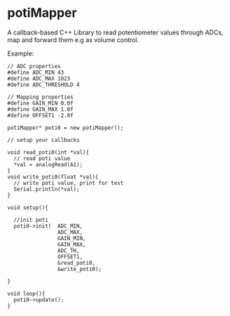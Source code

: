 # potiMapper
A callback-based C++ Library to read potentiometer values through ADCs, map and forward them e.g as volume control.

Example:
```
// ADC properties
#define ADC_MIN 43
#define ADC_MAX 1023
#define ADC_THRESHOLD 4

// Mapping properties
#define GAIN_MIN 0.0f
#define GAIN_MAX 1.0f
#define OFFSET1 -2.0f

potiMapper* poti0 = new potiMapper();

// setup your callbacks

void read_poti0(int *val){
  // read poti value
  *val = analogRead(A1);
}
void write_poti0(float *val){
  // write poti value, print for test
  Serial.println(*val);
}

void setup(){

  //init poti
  poti0->init(  ADC_MIN,
                ADC_MAX,
                GAIN_MIN,
                GAIN_MAX,
                ADC_TH,
                OFFSET1,
                &read_poti0,
                &write_poti0);

}

void loop(){
  poti0->update();
}
```

